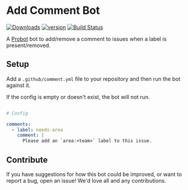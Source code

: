 # Add Comment Bot

[![Downloads][npm-downloads]][npm-url] [![version][npm-version]][npm-url]
[![Build Status][travis-status]][travis-url]

A [Probot](https://probot.github.io) bot to add/remove a comment to issues when a label is present/removed.

## Setup

Add a `.github/comment.yml` file to your repository and then run the bot against it.

If the config is empty or doesn't exist, the bot will not run.

```yml

# Config

comments:
  - label: needs-area
    comment: |
      Please add an `area:<team>` label to this issue.
```

## Contribute

If you have suggestions for how this bot could be improved, or want to report a bug, open an issue! We'd love all and any contributions.

[travis-status]: https://travis-ci.org/lswith/probot-add-comment.svg?branch=master
[travis-url]: https://travis-ci.org/lswith/probot-add-comment
[npm-downloads]: https://img.shields.io/npm/dm/probot-add-comment.svg?style=flat
[npm-version]: https://img.shields.io/npm/v/probot-add-comment.svg?style=flat
[npm-url]: https://www.npmjs.com/package/probot-add-comment
